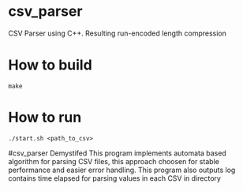 # csv_parser
CSV Parser using C++. Resulting run-encoded length compression


# How to build
```
make
```

# How to run
``` 
./start.sh <path_to_csv>
```

#csv_parser Demystifed
This program implements automata based algorithm for parsing CSV files, this approach choosen for stable performance and easier error handling. This program also outputs log contains time elapsed for parsing values in each CSV in directory
